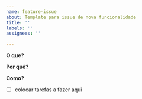 ```yaml
---
name: feature-issue
about: Template para issue de nova funcionalidade
title: ''
labels: ''
assignees: ''

---
```


**O que?**

**Por quê?**

**Como?**

- [ ] colocar tarefas a fazer aqui
